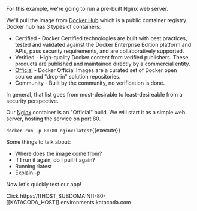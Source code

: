 For this example, we're going to run a pre-built Nginx web server.

We'll pull the image from [Docker Hub](https://hub.docker.com) which is a public container registry. Docker hub has 3 types of containers:

- Certified - Docker Certified technologies are built with best practices, tested and validated against the Docker Enterprise Edition platform and APIs, pass security requirements, and are collaboratively supported.
- Verified - High-quality Docker content from verified publishers. These products are published and maintained directly by a commercial entity.
- [Official](https://docs.docker.com/docker-hub/official_images/) - Docker Official Images are a curated set of Docker open source and "drop-in" solution repositories.
- Community - Built by the community, no verification is done.

In general, that list goes from most-desirable to least-desireable from a security perspective.

Our [Nginx](https://hub.docker.com/_/nginx) container is an "Official" build. We will start it as a simple web server, hosting the service on port 80.


`docker run -p 80:80 nginx:latest`{{execute}}

Some things to talk about:

- Where does the image come from?
- If I run it again, do I pull it again?
- Running :latest
- Explain -p

Now let's quickly test our app!

Click https://[[HOST_SUBDOMAIN]]-80-[[KATACODA_HOST]].environments.katacoda.com
